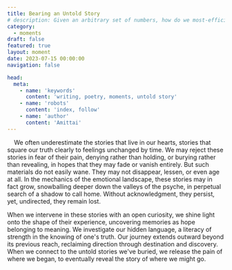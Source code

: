 ```yaml
---
title: Bearing an Untold Story
# description: Given an arbitrary set of numbers, how do we most-efficiently find their smallest common multiple?
category:
  - moments
draft: false
featured: true
layout: moment
date: 2023-07-15 00:00:00
navigation: false

head:
  meta:
    - name: 'keywords'
      content: 'writing, poetry, moments, untold story'
    - name: 'robots'
      content: 'index, follow'
    - name: 'author'
      content: 'Amittai'
---
```


&nbsp; &nbsp; We often underestimate the stories that live in our hearts,
stories that square our truth clearly to feelings unchanged by
time. We may reject these stories in fear of their pain, denying
rather than holding, or burying rather than revealing, in hopes
that they may fade or vanish entirely.
But such materials do not easily wane.
They may not disappear, lessen, or even age at all.
In the mechanics of the emotional landscape, these
stories may in fact grow, snowballing deeper down the valleys of
the psyche, in perpetual search of a shadow to call home.
Without acknowledgment, they persist, yet, undirected,
they remain lost.

<!-- more -->

When we intervene in these stories with an open curiosity, we shine light onto the
shape of their experience, uncovering memories as hope
belonging to meaning. We investigate our hidden language, a
literacy of strength in the knowing of one's truth. Our journey
extends outward beyond its previous reach, reclaiming direction
through destination and discovery. When we connect to the
untold stories we've buried, we release the pain of where we
began, to eventually reveal the story of where we might go.
